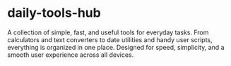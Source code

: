 # daily-tools-hub
A collection of simple, fast, and useful tools for everyday tasks. From calculators and text converters to date utilities and handy user scripts, everything is organized in one place. Designed for speed, simplicity, and a smooth user experience across all devices.
